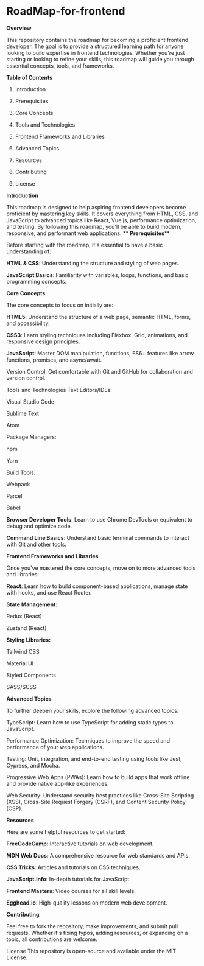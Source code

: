 # RoadMap-for-frontend

****Overview****

This repository contains the roadmap for becoming a proficient frontend developer. The goal is to provide a structured learning path for anyone looking to build expertise in frontend technologies. Whether you're just starting or looking to refine your skills, this roadmap will guide you through essential concepts, tools, and frameworks.

****Table of Contents****

1. Introduction

2. Prerequisites

3. Core Concepts

4. Tools and Technologies

5. Frontend Frameworks and Libraries

6. Advanced Topics

7. Resources

8. Contributing

9. License

****Introduction****

This roadmap is designed to help aspiring frontend developers become proficient by mastering key skills. It covers everything from HTML, CSS, and JavaScript to advanced topics like React, Vue.js, performance optimization, and testing. By following this roadmap, you'll be able to build modern, responsive, and performant web applications.
**
**Prerequisites****

Before starting with the roadmap, it's essential to have a basic understanding of:

**HTML & CSS**: Understanding the structure and styling of web pages.

**JavaScript Basics**: Familiarity with variables, loops, functions, and basic programming concepts.

****Core Concepts****

The core concepts to focus on initially are:

**HTML5**: Understand the structure of a web page, semantic HTML, forms, and accessibility.

**CSS3**: Learn styling techniques including Flexbox, Grid, animations, and responsive design principles.

**JavaScript**: Master DOM manipulation, functions, ES6+ features like arrow functions, promises, and async/await.

Version Control: Get comfortable with Git and GitHub for collaboration and version control.

Tools and Technologies
Text Editors/IDEs:

Visual Studio Code

Sublime Text

Atom

Package Managers:

npm

Yarn

Build Tools:

Webpack

Parcel

Babel

**Browser Developer Tools**: Learn to use Chrome DevTools or equivalent to debug and optimize code.

**Command Line Basics**: Understand basic terminal commands to interact with Git and other tools.

****Frontend Frameworks and Libraries****

Once you've mastered the core concepts, move on to more advanced tools and libraries:

**React**: Learn how to build component-based applications, manage state with hooks, and use React Router.

**State Management:**

Redux (React)

Zustand (React)

**Styling Libraries:**

Tailwind CSS

Material UI

Styled Components

SASS/SCSS

****Advanced Topics****

To further deepen your skills, explore the following advanced topics:

TypeScript: Learn how to use TypeScript for adding static types to JavaScript.

Performance Optimization: Techniques to improve the speed and performance of your web applications.

Testing: Unit, integration, and end-to-end testing using tools like Jest, Cypress, and Mocha.

Progressive Web Apps (PWAs): Learn how to build apps that work offline and provide native app-like experiences.

Web Security: Understand security best practices like Cross-Site Scripting (XSS), Cross-Site Request Forgery (CSRF), and Content Security Policy (CSP).

****Resources****

Here are some helpful resources to get started:

**FreeCodeCamp**: Interactive tutorials on web development.

**MDN Web Docs**: A comprehensive resource for web standards and APIs.

**CSS Tricks**: Articles and tutorials on CSS techniques.

**JavaScript.info**: In-depth tutorials for JavaScript.

**Frontend Masters**: Video courses for all skill levels.

**Egghead.io**: High-quality lessons on modern web development.

****Contributing****

Feel free to fork the repository, make improvements, and submit pull requests. Whether it's fixing typos, adding resources, or expanding on a topic, all contributions are welcome.

License
This repository is open-source and available under the MIT License.
